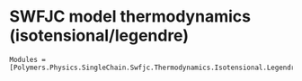 # SWFJC model thermodynamics (isotensional/legendre)

```@autodocs
Modules = [Polymers.Physics.SingleChain.Swfjc.Thermodynamics.Isotensional.Legendre]
```

